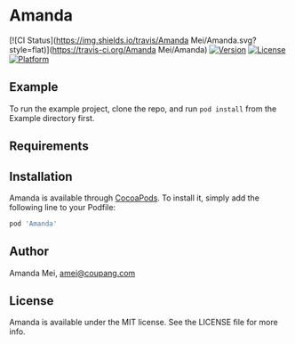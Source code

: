 # Amanda

[![CI Status](https://img.shields.io/travis/Amanda Mei/Amanda.svg?style=flat)](https://travis-ci.org/Amanda Mei/Amanda)
[![Version](https://img.shields.io/cocoapods/v/Amanda.svg?style=flat)](https://cocoapods.org/pods/Amanda)
[![License](https://img.shields.io/cocoapods/l/Amanda.svg?style=flat)](https://cocoapods.org/pods/Amanda)
[![Platform](https://img.shields.io/cocoapods/p/Amanda.svg?style=flat)](https://cocoapods.org/pods/Amanda)

## Example

To run the example project, clone the repo, and run `pod install` from the Example directory first.

## Requirements

## Installation

Amanda is available through [CocoaPods](https://cocoapods.org). To install
it, simply add the following line to your Podfile:

```ruby
pod 'Amanda'
```

## Author

Amanda Mei, amei@coupang.com

## License

Amanda is available under the MIT license. See the LICENSE file for more info.
